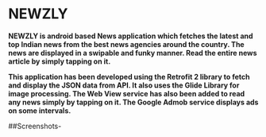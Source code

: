 # NEWZLY

**NEWZLY is android based News application which fetches the latest and top Indian news from the best news agencies around 
the country. The news are displayed in a swipable and funky manner. Read the entire news article by simply tapping on it.**

**This application has been developed using the Retrofit 2 library to fetch and display the JSON data from API. It also uses the Glide Library 
for image processing. The Web View service has also been added to read any news simply by tapping on it. 
The Google Admob service displays ads on some intervals.**

##Screenshots-

